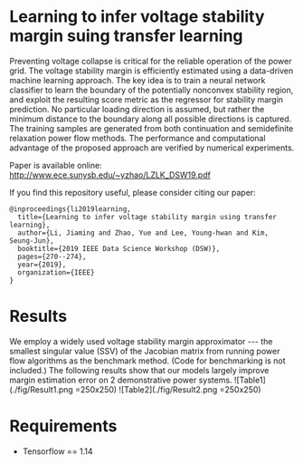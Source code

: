 
# Learning to infer voltage stability margin suing transfer learning
Preventing voltage collapse is critical for the reliable operation of the power grid. The voltage stability margin is efficiently estimated using a data-driven machine learning approach. The key idea is to train a neural network classifier to learn the boundary of the potentially nonconvex stability region, and exploit the resulting score metric as the regressor for stability margin prediction. No particular loading direction is assumed, but rather the minimum distance to the boundary along all possible directions is captured. The training samples are generated from both continuation and semidefinite relaxation power flow methods. The performance and computational advantage of the proposed approach are verified by numerical experiments.

Paper is available online: http://www.ece.sunysb.edu/~yzhao/LZLK_DSW19.pdf

If you find this repository useful, please consider citing our paper:
```
@inproceedings{li2019learning,
  title={Learning to infer voltage stability margin using transfer learning},
  author={Li, Jiaming and Zhao, Yue and Lee, Young-hwan and Kim, Seung-Jun},
  booktitle={2019 IEEE Data Science Workshop (DSW)},
  pages={270--274},
  year={2019},
  organization={IEEE}
}
```

# Results
We employ a widely used voltage stability margin approximator --- the smallest singular value (SSV) of the Jacobian matrix from running power flow algorithms as the benchmark method. (Code for benchmarking is not included.) The following results show that our models largely improve margin estimation error on 2 demonstrative power systems.
![Table1](./fig/Result1.png =250x250)
![Table2](./fig/Result2.png =250x250)

# Requirements
- Tensorflow == 1.14